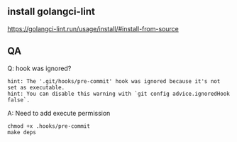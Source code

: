 ## install golangci-lint
https://golangci-lint.run/usage/install/#install-from-source

## QA
Q: hook was ignored?
```
hint: The '.git/hooks/pre-commit' hook was ignored because it's not set as executable.
hint: You can disable this warning with `git config advice.ignoredHook false`.
```
A: Need to add execute permission
```
chmod +x .hooks/pre-commit
make deps
```
